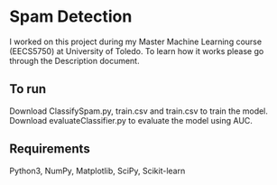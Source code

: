 # Spam Detection
I worked on this project during my Master Machine Learning course (EECS5750) at University of Toledo.
To learn how it works please go through the Description document.

## To run
Download ClassifySpam.py, train.csv and train.csv to train the model.
Download evaluateClassifier.py to evaluate the model using AUC.

## Requirements 
Python3, NumPy, Matplotlib, SciPy, Scikit-learn 

